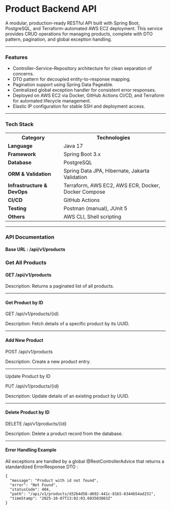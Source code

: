 # Product Backend API

A modular, production-ready RESTful API built with Spring Boot, PostgreSQL, and Terraform-automated AWS EC2 deployment.
This service provides CRUD operations for managing products, complete with DTO pattern, pagination, and global exception handling.

<hr>

### Features
* Controller–Service–Repository architecture for clean separation of concerns.
* DTO pattern for decoupled entity-to-response mapping.
* Pagination support using Spring Data Pageable.
* Centralized global exception handler for consistent error responses.
* Deployed on AWS EC2 via Docker, GitHub Actions CI/CD, and Terraform for automated lifecycle management.
* Elastic IP configuration for stable SSH and deployment access.

<hr>

### Tech Stack
<table>
  <tr>
    <th>Category</th>
    <th>Technologies</th>
  </tr>
  <tr>
    <td><b>Language</b></td>
    <td>Java 17</td>
  </tr>
  <tr>
    <td><b>Framework</b></td>
    <td>Spring Boot 3.x</td>
  </tr>
  <tr>
    <td><b>Database</b></td>
    <td>PostgreSQL</td>
  </tr>
  <tr>
    <td><b>ORM & Validation</b></td>
    <td>Spring Data JPA, Hibernate, Jakarta Validation</td>
  </tr>
  <tr>
    <td><b>Infrastructure & DevOps</b></td>
    <td>Terraform, AWS EC2, AWS ECR, Docker, Docker Compose</td>
  </tr>
  <tr>
    <td><b>CI/CD</b></td>
    <td>GitHub Actions</td>
  </tr>
  <tr>
    <td><b>Testing</b></td>
    <td>Postman (manual), JUnit 5 </td>
  </tr>
  <tr>
    <td><b>Others</b></td>
    <td>AWS CLI, Shell scripting</td>
  </tr>
</table>

<hr>

### API Documentation

#### Base URL : /api/v1/products

### Get All Products

#### GET /api/v1/products

Description:
Returns a paginated list of all products.
<hr>

#### Get Product by ID

GET /api/v1/products/{id}

Description:
Fetch details of a specific product by its UUID.
<hr>

#### Add New Product

POST /api/v1/products

Description:
Create a new product entry.
<hr>

Update Product by ID

PUT /api/v1/products/{id}

Description:
Update details of an existing product by UUID.

<hr>

#### Delete Product by ID

DELETE /api/v1/products/{id}

Description:
Delete a product record from the database.

<hr>

#### Error Handling Example

All exceptions are handled by a global @RestControllerAdvice that returns a standardized ErrorResponse DTO :
```
{
  "message": "Product with id not found",
  "error": "Not Found",
  "statusCode": 404,
  "path": "/api/v1/products/d32b4d58-d692-441c-81b5-0344b54ad231",
  "timeStamp": "2025-10-07T13:02:03.603503083Z"
}
```


